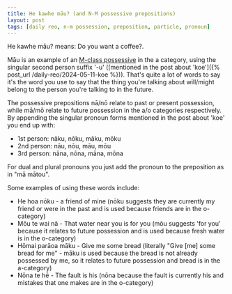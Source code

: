 ```yaml
---
title: He kawhe māu? (and N-M possessive prepositions)
layout: post
tags: [daily reo, n-m possession, preposition, particle, pronoun]
---
```


He kawhe māu? means: Do you want a coffee?.

Māu is an example of an [M-class possessive](https://kupu.maori.nz/possession/n-m-possession) in the a category, using the singular second person suffix '-u' ([mentioned in the post about 'koe']({% post_url /daily-reo/2024-05-11-koe %})). That's quite a lot of words to say it's the word you use to say that the thing you're talking about will/might belong to the person you're talking to in the future.

The possessive prepositions nā/nō relate to past or present possession, while mā/mō relate to future possession in the a/o categories respectively. By appending the singular pronoun forms mentioned in the post about 'koe' you end up with:
- 1st person: nāku, nōku, māku, mōku
- 2nd person: nāu, nōu, māu, mōu
- 3rd person: nāna, nōna, māna, mōna

For dual and plural pronouns you just add the pronoun to the preposition as in "mā mātou".

Some examples of using these words include:
- He hoa nōku - a friend of mine (nōku suggests they are currently my friend or were in the past and is used because friends are in the o-category)
- Mōu te wai nā - That water near you is for you (mōu suggests 'for you' because it relates to future possession and is used because fresh water is in the o-category)
- Hōmai parāoa māku - Give me some bread (literally "Give [me] some bread for me" - māku is used because the bread is not already possessed by me, so it relates to future possession and bread is in the a-category)
- Nōna te hē - The fault is his (nōna because the fault is currently his and mistakes that one makes are in the o-category)